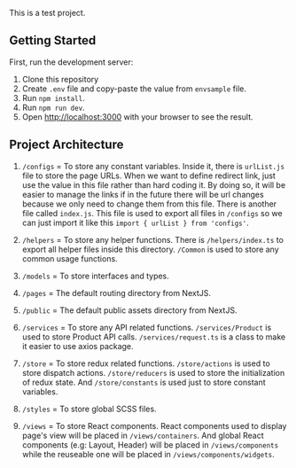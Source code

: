 This is a test project.

## Getting Started

First, run the development server:
1. Clone this repository
2. Create `.env` file and copy-paste the value from `envsample` file.
3. Run `npm install`.
4. Run `npm run dev`.
5. Open [http://localhost:3000](http://localhost:3000) with your browser to see the result.

## Project Architecture

1. `/configs` = To store any constant variables. Inside it, there is `urlList.js` file to store the page URLs. When we want to define redirect link, just use the value in this file rather than hard coding it. By doing so, it will be easier to manage the links if in the future there will be url changes because we only need to change them from this file. There is another file called `index.js`. This file is used to export all files in `/configs` so we can just import it like this `import { urlList } from 'configs'`.

2. `/helpers` = To store any helper functions. There is `/helpers/index.ts` to export all helper files inside this directory. `/Common` is used to store any common usage functions.

3. `/models` = To store interfaces and types.

4. `/pages` = The default routing directory from NextJS.

5. `/public` = The default public assets directory from NextJS.

6. `/services` = To store any API related functions. `/services/Product` is used to store Product API calls. `/services/request.ts` is a class to make it easier to use axios package.

7. `/store` = To store redux related functions. `/store/actions` is used to store dispatch actions. `/store/reducers` is used to store the initialization of redux state. And `/store/constants` is used just to store constant variables.

8. `/styles` = To store global SCSS files.

9. `/views` = To store React components. React components used to display page's view will be placed in `/views/containers`. And global React components (e.g: Layout, Header) will be placed in `/views/components` while the reuseable one will be placed in `/views/components/widgets`.
